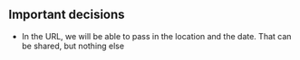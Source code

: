 ## Important decisions

- In the URL, we will be able to pass in the location and the date. That can be shared,
  but nothing else
